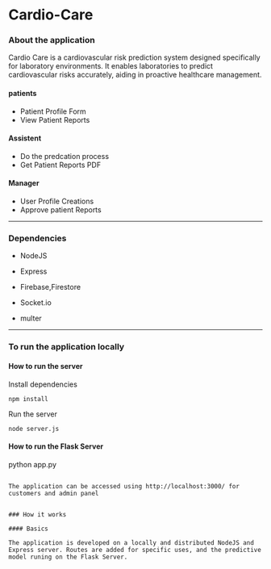 # Cardio-Care


### About the application

Cardio Care is a cardiovascular risk prediction system designed specifically for laboratory environments. It enables laboratories to predict cardiovascular risks accurately, aiding in proactive healthcare management.

#### patients

-	Patient Profile Form
-	View Patient Reports

#### Assistent

-	Do the predcation process
-   Get Patient Reports PDF


#### Manager

-	User Profile Creations
-	Approve patient Reports

---

### Dependencies

- NodeJS

- Express

- Firebase,Firestore

- Socket.io

- multer
---

### To run the application locally

#### How to run the server

Install dependencies
```
npm install
```

Run the server
```
node server.js
```
#### How to run the Flask Server

python app.py
```

The application can be accessed using http://localhost:3000/ for customers and admin panel 


### How it works

#### Basics

The application is developed on a locally and distributed NodeJS and Express server. Routes are added for specific uses, and the predictive model runing on the Flask Server.














